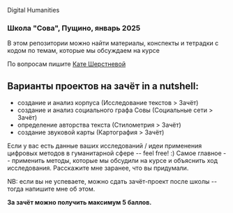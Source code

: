 Digital Humanities
### Школа "Сова", Пущино, январь 2025

В этом репозитории можно найти материалы, конспекты и тетрадки с кодом по темам, которые мы обсуждаем на курсе

По вопросам пишите [Кате Шерстневой](https://t.me/katykool)

## Варианты проектов на зачёт in a nutshell:
* создание и анализ корпуса (Исследование текстов > Зачёт)
* создание и анализ социального графа Совы (Социальные сети > Зачёт)
* определение авторства текста (Стилометрия > Зачёт)
* создание звуковой карты (Картография > Зачёт)

Если у вас есть данные ваших исследований / идеи применения цифровых методов в гуманитарной сфере -- feel free! :) Самое главное -- применить методы, которые мы обсудили на курсе и объяснить ход исследования. Расскажите мне заранее, что вы придумали. 

NB: если вы не успеваете, можно сдать зачёт-проект после школы -- тогда напишите мне об этом. 

**За зачёт можно получить максимум 5 баллов.**
